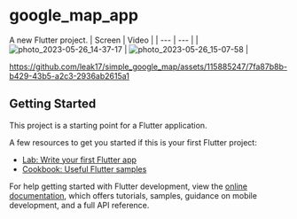 # google_map_app

A new Flutter project.
| Screen | Video |
| --- | --- |
| ![photo_2023-05-26_14-37-17](https://github.com/leak17/simple_google_map/assets/115885247/eb6c8b96-f21d-4c6f-b3e8-060b0ded227a) | ![photo_2023-05-26_15-07-58](https://github.com/leak17/simple_google_map/assets/115885247/8a2d65d7-f3c5-4b13-b0ce-89c855b9aea6)
|

https://github.com/leak17/simple_google_map/assets/115885247/7fa87b8b-b429-43b5-a2c3-2936ab2615a1

## Getting Started

This project is a starting point for a Flutter application.

A few resources to get you started if this is your first Flutter project:

- [Lab: Write your first Flutter app](https://docs.flutter.dev/get-started/codelab)
- [Cookbook: Useful Flutter samples](https://docs.flutter.dev/cookbook)

For help getting started with Flutter development, view the
[online documentation](https://docs.flutter.dev/), which offers tutorials,
samples, guidance on mobile development, and a full API reference.





